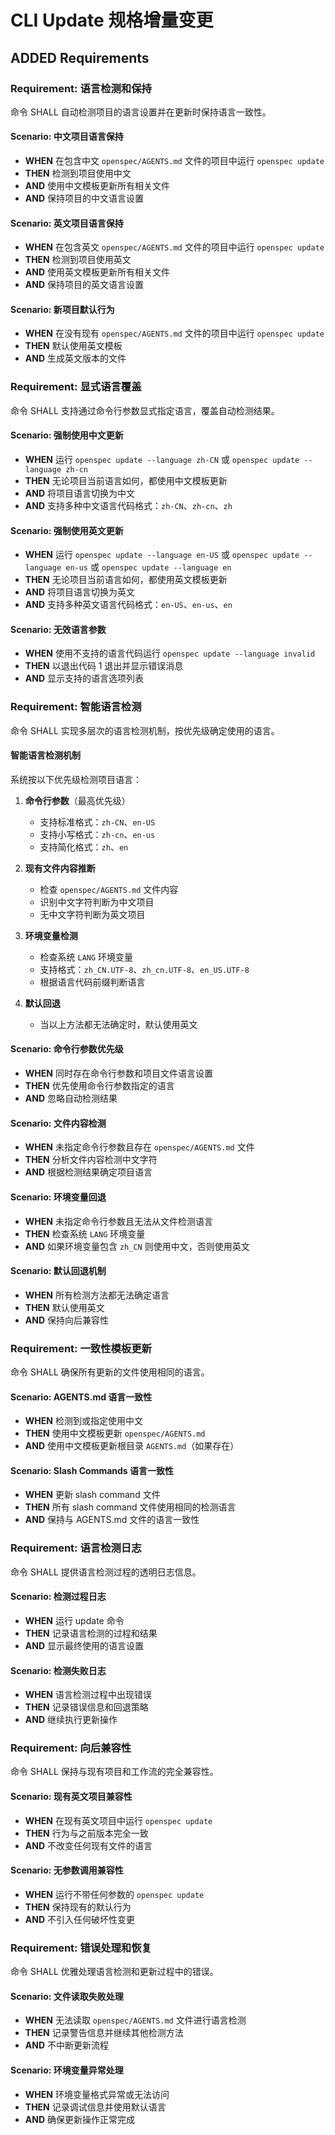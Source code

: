 # CLI Update 规格增量变更

## ADDED Requirements

### Requirement: 语言检测和保持
命令 SHALL 自动检测项目的语言设置并在更新时保持语言一致性。

#### Scenario: 中文项目语言保持
- **WHEN** 在包含中文 `openspec/AGENTS.md` 文件的项目中运行 `openspec update`
- **THEN** 检测到项目使用中文
- **AND** 使用中文模板更新所有相关文件
- **AND** 保持项目的中文语言设置

#### Scenario: 英文项目语言保持
- **WHEN** 在包含英文 `openspec/AGENTS.md` 文件的项目中运行 `openspec update`
- **THEN** 检测到项目使用英文
- **AND** 使用英文模板更新所有相关文件
- **AND** 保持项目的英文语言设置

#### Scenario: 新项目默认行为
- **WHEN** 在没有现有 `openspec/AGENTS.md` 文件的项目中运行 `openspec update`
- **THEN** 默认使用英文模板
- **AND** 生成英文版本的文件

### Requirement: 显式语言覆盖
命令 SHALL 支持通过命令行参数显式指定语言，覆盖自动检测结果。

#### Scenario: 强制使用中文更新
- **WHEN** 运行 `openspec update --language zh-CN` 或 `openspec update --language zh-cn`
- **THEN** 无论项目当前语言如何，都使用中文模板更新
- **AND** 将项目语言切换为中文
- **AND** 支持多种中文语言代码格式：`zh-CN`、`zh-cn`、`zh`

#### Scenario: 强制使用英文更新
- **WHEN** 运行 `openspec update --language en-US` 或 `openspec update --language en-us` 或 `openspec update --language en`
- **THEN** 无论项目当前语言如何，都使用英文模板更新
- **AND** 将项目语言切换为英文
- **AND** 支持多种英文语言代码格式：`en-US`、`en-us`、`en`

#### Scenario: 无效语言参数
- **WHEN** 使用不支持的语言代码运行 `openspec update --language invalid`
- **THEN** 以退出代码 1 退出并显示错误消息
- **AND** 显示支持的语言选项列表

### Requirement: 智能语言检测
命令 SHALL 实现多层次的语言检测机制，按优先级确定使用的语言。

#### 智能语言检测机制
系统按以下优先级检测项目语言：

1. **命令行参数**（最高优先级）
   - 支持标准格式：`zh-CN`、`en-US`
   - 支持小写格式：`zh-cn`、`en-us`
   - 支持简化格式：`zh`、`en`

2. **现有文件内容推断**
   - 检查 `openspec/AGENTS.md` 文件内容
   - 识别中文字符判断为中文项目
   - 无中文字符判断为英文项目

3. **环境变量检测**
   - 检查系统 `LANG` 环境变量
   - 支持格式：`zh_CN.UTF-8`、`zh_cn.UTF-8`、`en_US.UTF-8`
   - 根据语言代码前缀判断语言

4. **默认回退**
   - 当以上方法都无法确定时，默认使用英文

#### Scenario: 命令行参数优先级
- **WHEN** 同时存在命令行参数和项目文件语言设置
- **THEN** 优先使用命令行参数指定的语言
- **AND** 忽略自动检测结果

#### Scenario: 文件内容检测
- **WHEN** 未指定命令行参数且存在 `openspec/AGENTS.md` 文件
- **THEN** 分析文件内容检测中文字符
- **AND** 根据检测结果确定项目语言

#### Scenario: 环境变量回退
- **WHEN** 未指定命令行参数且无法从文件检测语言
- **THEN** 检查系统 `LANG` 环境变量
- **AND** 如果环境变量包含 `zh_CN` 则使用中文，否则使用英文

#### Scenario: 默认回退机制
- **WHEN** 所有检测方法都无法确定语言
- **THEN** 默认使用英文
- **AND** 保持向后兼容性

### Requirement: 一致性模板更新
命令 SHALL 确保所有更新的文件使用相同的语言。

#### Scenario: AGENTS.md 语言一致性
- **WHEN** 检测到或指定使用中文
- **THEN** 使用中文模板更新 `openspec/AGENTS.md`
- **AND** 使用中文模板更新根目录 `AGENTS.md`（如果存在）

#### Scenario: Slash Commands 语言一致性
- **WHEN** 更新 slash command 文件
- **THEN** 所有 slash command 文件使用相同的检测语言
- **AND** 保持与 AGENTS.md 文件的语言一致性

### Requirement: 语言检测日志
命令 SHALL 提供语言检测过程的透明日志信息。

#### Scenario: 检测过程日志
- **WHEN** 运行 update 命令
- **THEN** 记录语言检测的过程和结果
- **AND** 显示最终使用的语言设置

#### Scenario: 检测失败日志
- **WHEN** 语言检测过程中出现错误
- **THEN** 记录错误信息和回退策略
- **AND** 继续执行更新操作

### Requirement: 向后兼容性
命令 SHALL 保持与现有项目和工作流的完全兼容性。

#### Scenario: 现有英文项目兼容性
- **WHEN** 在现有英文项目中运行 `openspec update`
- **THEN** 行为与之前版本完全一致
- **AND** 不改变任何现有文件的语言

#### Scenario: 无参数调用兼容性
- **WHEN** 运行不带任何参数的 `openspec update`
- **THEN** 保持现有的默认行为
- **AND** 不引入任何破坏性变更

### Requirement: 错误处理和恢复
命令 SHALL 优雅处理语言检测和更新过程中的错误。

#### Scenario: 文件读取失败处理
- **WHEN** 无法读取 `openspec/AGENTS.md` 文件进行语言检测
- **THEN** 记录警告信息并继续其他检测方法
- **AND** 不中断更新流程

#### Scenario: 环境变量异常处理
- **WHEN** 环境变量格式异常或无法访问
- **THEN** 记录调试信息并使用默认语言
- **AND** 确保更新操作正常完成